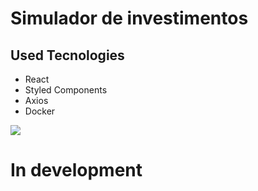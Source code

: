 # Simulador de investimentos

## Used Tecnologies

<ul>
  <li>React</>
  <li>Styled Components</li>
  <li>Axios</li>
  <li>Docker</li>
</ul>

<img src="https://user-images.githubusercontent.com/39882671/152025761-f0353d38-9c80-4dee-8b37-e8ce84d1dd66.png">

# In development
